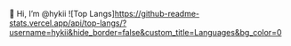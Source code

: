 👋 Hi, I’m @hykii
![Top Langs]https://github-readme-stats.vercel.app/api/top-langs/?username=hykii&hide_border=false&custom_title=Languages&bg_color=0

<!---
hykii/hykii is a ✨ special ✨ repository because its `README.md` (this file) appears on your GitHub profile.
You can click the Preview link to take a look at your changes.
--->
